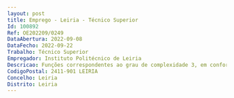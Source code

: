 ```yaml
--- 
layout: post
title: Emprego - Leiria - Técnico Superior
Id: 100892
Ref: OE202209/0249
DataAbertura: 2022-09-08
DataFecho: 2022-09-22
Trabalho: Técnico Superior
Empregador: Instituto Politécnico de Leiria
Descricao: Funções correspondentes ao grau de complexidade 3, em conformidade com o previsto no anexo referido no n.º 2 do artigo 88.º da LTFP, desempenhando, entre outras, as seguintes tarefas Conceber e planear serviços e sistemas de informação  coordenar e supervisionar os recursos humanos e materiais necessários às atividades a desenvolver e proceder à avaliação dos resultados  estabelecer e aplicar critérios de organização e funcionamento dos serviços  selecionar, catalogar, classificar e indexar documentos  definir procedimentos de recuperação e exploração de informação a partir de fundos documentais próprios e através de intercâmbio entre bibliotecas e ou serviços de informação  criar e gerir serviços de referência destinados aos utilizadores  apoiar e orientar os utilizadores dos serviços  promover ações de formação do utilizador e produzir conteúdos de apoio  promover e apoiar a dinamização de atividades culturais  dar suporte a iniciativas e serviços nas áreas relacionadas com a Ciência Aberta e Gestão de Ciência.
CodigoPostal: 2411-901 LEIRIA
Concelho: Leiria
Distrito: Leiria
--- 
```

